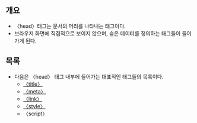 ## 개요
* 〈head〉태그는 문서의 머리를 나타내는 태그이다.
* 브라우저 화면에 직접적으로 보이지 않으며, 숨은 데이터를 정의하는 태그들이 들어가게 된다.

## 목록
* 다음은 〈head〉 태그 내부에 들어가는 대표적인 태그들의 목록이다.
  * [〈title〉](〈title〉태그.md)
  * [〈meta〉](〈meta〉태그.md)
  * [〈link〉]()
  * [〈style〉]()
  * 〈script〉